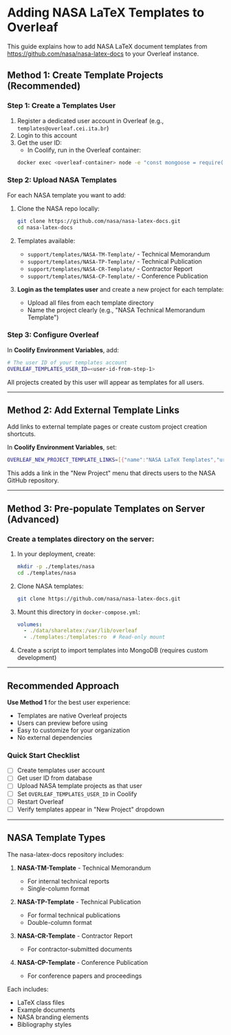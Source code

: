 # Adding NASA LaTeX Templates to Overleaf

This guide explains how to add NASA LaTeX document templates from https://github.com/nasa/nasa-latex-docs to your Overleaf instance.

## Method 1: Create Template Projects (Recommended)

### Step 1: Create a Templates User

1. Register a dedicated user account in Overleaf (e.g., `templates@overleaf.cei.ita.br`)
2. Login to this account
3. Get the user ID:
   - In Coolify, run in the Overleaf container:
   ```bash
   docker exec <overleaf-container> node -e "const mongoose = require('mongoose'); mongoose.connect('mongodb://mongo/sharelatex'); const User = require('/overleaf/services/web/app/src/models/User').User; User.findOne({email: 'templates@overleaf.cei.ita.br'}, (err, user) => { console.log(user._id); process.exit(); });"
   ```

### Step 2: Upload NASA Templates

For each NASA template you want to add:

1. Clone the NASA repo locally:
   ```bash
   git clone https://github.com/nasa/nasa-latex-docs.git
   cd nasa-latex-docs
   ```

2. Templates available:
   - `support/templates/NASA-TM-Template/` - Technical Memorandum
   - `support/templates/NASA-TP-Template/` - Technical Publication
   - `support/templates/NASA-CR-Template/` - Contractor Report
   - `support/templates/NASA-CP-Template/` - Conference Publication

3. **Login as the templates user** and create a new project for each template:
   - Upload all files from each template directory
   - Name the project clearly (e.g., "NASA Technical Memorandum Template")

### Step 3: Configure Overleaf

In **Coolify Environment Variables**, add:

```bash
# The user ID of your templates account
OVERLEAF_TEMPLATES_USER_ID=<user-id-from-step-1>
```

All projects created by this user will appear as templates for all users.

---

## Method 2: Add External Template Links

Add links to external template pages or create custom project creation shortcuts.

In **Coolify Environment Variables**, set:

```bash
OVERLEAF_NEW_PROJECT_TEMPLATE_LINKS=[{"name":"NASA LaTeX Templates","url":"https://github.com/nasa/nasa-latex-docs"}]
```

This adds a link in the "New Project" menu that directs users to the NASA GitHub repository.

---

## Method 3: Pre-populate Templates on Server (Advanced)

### Create a templates directory on the server:

1. In your deployment, create:
   ```bash
   mkdir -p ./templates/nasa
   cd ./templates/nasa
   ```

2. Clone NASA templates:
   ```bash
   git clone https://github.com/nasa/nasa-latex-docs.git
   ```

3. Mount this directory in `docker-compose.yml`:
   ```yaml
   volumes:
     - ./data/sharelatex:/var/lib/overleaf
     - ./templates:/templates:ro  # Read-only mount
   ```

4. Create a script to import templates into MongoDB (requires custom development)

---

## Recommended Approach

**Use Method 1** for the best user experience:
- Templates are native Overleaf projects
- Users can preview before using
- Easy to customize for your organization
- No external dependencies

### Quick Start Checklist

- [ ] Create templates user account
- [ ] Get user ID from database
- [ ] Upload NASA template projects as that user
- [ ] Set `OVERLEAF_TEMPLATES_USER_ID` in Coolify
- [ ] Restart Overleaf
- [ ] Verify templates appear in "New Project" dropdown

---

## NASA Template Types

The nasa-latex-docs repository includes:

1. **NASA-TM-Template** - Technical Memorandum
   - For internal technical reports
   - Single-column format

2. **NASA-TP-Template** - Technical Publication  
   - For formal technical publications
   - Double-column format

3. **NASA-CR-Template** - Contractor Report
   - For contractor-submitted documents

4. **NASA-CP-Template** - Conference Publication
   - For conference papers and proceedings

Each includes:
- LaTeX class files
- Example documents
- NASA branding elements
- Bibliography styles
